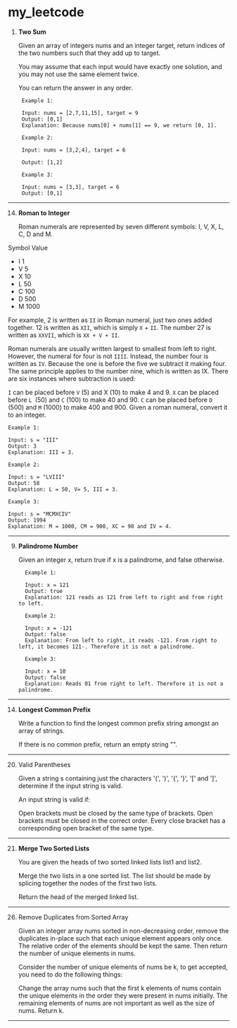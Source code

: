 # my_leetcode

1. **Two Sum**

   Given an array of integers nums and an integer target, return indices of the
   two numbers such that they add up to target.

   You may assume that each input would have exactly one solution, and you may
   not use the same element twice.

   You can return the answer in any order.

        Example 1:
        
        Input: nums = [2,7,11,15], target = 9
        Output: [0,1]
        Explanation: Because nums[0] + nums[1] == 9, we return [0, 1].
        
        Example 2:

        Input: nums = [3,2,4], target = 6
        
        Output: [1,2]
        
        Example 3:
        
        Input: nums = [3,3], target = 6
        Output: [0,1]

___

14. **Roman to Integer**

    Roman numerals are represented by seven different symbols: I, V, X, L, C, D
    and M.

Symbol Value

* I 1
* V 5
* X 10
* L 50
* C 100
* D 500
* M 1000

For example, 2 is written as `II` in Roman numeral, just two ones added
together. 12 is written as `XII`, which is simply `X` + `II`. The number 27 is
written as `XXVII`, which is `XX + V + II`.

Roman numerals are usually written largest to smallest from left to right.
However, the numeral for four is not `IIII`. Instead, the number four is
written
as `IV`. Because the one is before the five we subtract it making four. The
same
principle applies to the number nine, which is written as IX. There are six
instances where subtraction is used:

`I` can be placed before `V` (5) and X (10) to make 4 and 9.
`X` can be placed before `L `(50) and `C` (100) to make 40 and 90.
`C` can be placed before `D` (500) and `M` (1000) to make 400 and 900.
Given a roman numeral, convert it to an integer.

    Example 1:
    
    Input: s = "III"
    Output: 3
    Explanation: III = 3.

    Example 2:
    
    Input: s = "LVIII"
    Output: 58
    Explanation: L = 50, V= 5, III = 3.

    Example 3:
    
    Input: s = "MCMXCIV"
    Output: 1994
    Explanation: M = 1000, CM = 900, XC = 90 and IV = 4.

___

9. **Palindrome Number**

   Given an integer x, return true if x is a
   palindrome, and false otherwise.

         Example 1:
         
         Input: x = 121
         Output: true
         Explanation: 121 reads as 121 from left to right and from right to left.
         
         Example 2:
         
         Input: x = -121
         Output: false
         Explanation: From left to right, it reads -121. From right to left, it becomes 121-. Therefore it is not a palindrome.

         Example 3:
      
         Input: x = 10
         Output: false
         Explanation: Reads 01 from right to left. Therefore it is not a palindrome.
 
___

14. **Longest Common Prefix**

      Write a function to find the longest common prefix string amongst an array of strings.

      If there is no common prefix, return an empty string "".

___

20. Valid Parentheses

    Given a string s containing just the characters '(', ')', '{', '}', '[' and ']', determine if the input string is valid.

    An input string is valid if:

    Open brackets must be closed by the same type of brackets.
    Open brackets must be closed in the correct order.
    Every close bracket has a corresponding open bracket of the same type.

___

21. **Merge Two Sorted Lists**

    You are given the heads of two sorted linked lists list1 and list2.

    Merge the two lists in a one sorted list. The list should be made by splicing together the nodes of the first two lists.

    Return the head of the merged linked list.

___

26. Remove Duplicates from Sorted Array

    Given an integer array nums sorted in non-decreasing order, remove the duplicates in-place such that each unique element appears only once. The relative order of the elements should be kept the same. Then return the number of unique elements in nums.

    Consider the number of unique elements of nums be k, to get accepted, you need to do the following things:

    Change the array nums such that the first k elements of nums contain the unique elements in the order they were present in nums initially. The remaining elements of nums are not important as well as the size of nums.
    Return k.

___

